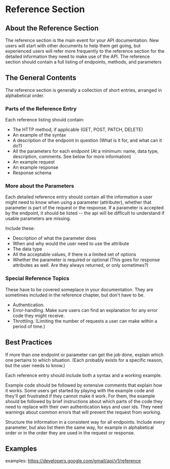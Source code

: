 # Reference Section

## About the Reference Section 

The reference section is the main event for your API documentation. New users will start with other documents to help them get going, but experienced users will refer more frequently to the reference section for the detailed information they need to make use of the API. 
The reference section should contain a full listing of endpoints, methods, and parameters

## The General Contents 

The reference section is generally a collection of short entries, arranged in alphabetical order. 

### Parts of the Reference Entry

Each reference listing should contain:
* The HTTP method, if applicable (GET, POST, PATCH, DELETE)
* An example of the syntax
* A description of the endpoint in question (What is it for, and what can it do?)
* All the parameters for each endpoint (At a minimum: name, data type, description, comments. See below for more information)
* An example request
* An example response
* Response schema

### More about the Parameters 

Each detailed reference entry should contain all the information a user might need to know when using a parameter (attributer), whether that parameter is part of the request or the response.
If a parameter is accepted by the endpoint, it should be listed -- the api will be difficult to understand if usable parameters are missing.

Include these: 

   * Description of what the parameter does 
   * When and why would the user need to use the attribute
   * The data type
   * All the acceptable values, if there is a limited set of options
   * Whether the parameter is required or optional (This goes for response attributes as well. Are they always returned, or only sometimes?)

### Special Reference Topics

These have to be covered someplace in your documentation. They are sometimes included in the reference chapter, but don't have to be. 

* Authentication.
* Error-handling. Make sure users can find an explanation for any error code they might receive. 
* Throttling. (Limiting the number of requests a user can make within a period of time.)

## Best Practices

If more than one endpoint or parameter can get the job done, explain which one pertains to which situation. (Each probably exists for a specific reason, but the user needs to know.)

Each reference entry should include both a syntax and a working example. 

Example code should be followed by extensive comments that explain how it works. Some users get started by playing with the example code and they'll get frustrated if they cannot make it work. For them, the example should be followed by brief instructions about which parts of the code they need to replace with their own authentication keys and user ids. They need warnings about common errors that will prevent the request from working. 

Structure the information in a consistent way for all endpoints. Include every parameter, but also list them the same way, for example in alphabetical order or in the order they are used in the request or response. 

## Examples

examples:
https://developers.google.com/gmail/api/v1/reference



